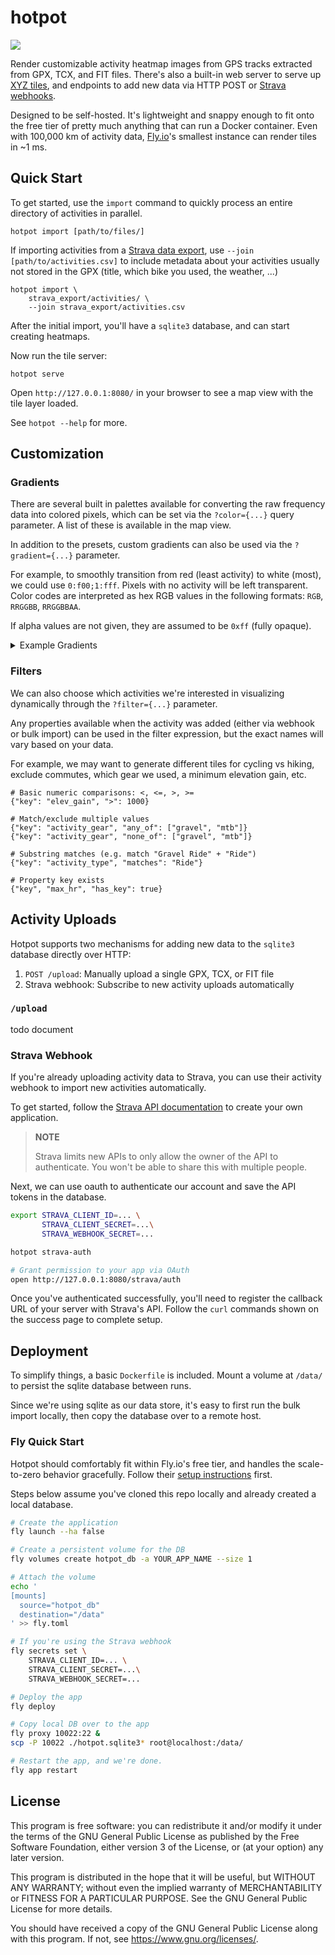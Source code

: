# hotpot

![](https://user-images.githubusercontent.com/188935/273125894-7f76eabb-585b-405d-af16-a93df2d85cb4.png)

Render customizable activity heatmap images from GPS tracks extracted from GPX,
TCX, and FIT files. There's also a built-in web server to serve up [XYZ tiles],
and endpoints to add new data via HTTP POST or [Strava webhooks].

Designed to be self-hosted. It's lightweight and snappy enough to fit onto the
free tier of pretty much anything that can run a Docker container. Even with
100,000 km of activity data, [Fly.io]'s smallest instance can render tiles in
~1 ms.

[XYZ tiles]: https://en.wikipedia.org/wiki/Tiled_web_map
[Strava webhooks]: https://developers.strava.com/docs/webhooks/
[Fly.io]: https://fly.io/

## Quick Start

To get started, use the `import` command to quickly process an entire
directory of activities in parallel.

```
hotpot import [path/to/files/]
```

If importing activities from a [Strava data export], use
`--join [path/to/activities.csv]` to include metadata about your
activities usually not stored in the GPX (title, which bike you used, the
weather, ...)

```
hotpot import \
    strava_export/activities/ \
    --join strava_export/activities.csv
```

[Strava data export]: https://support.strava.com/hc/en-us/articles/216918437-Exporting-your-Data-and-Bulk-Export

After the initial import, you'll have a `sqlite3` database, and can start
creating heatmaps.

Now run the tile server:

```
hotpot serve
```

Open `http://127.0.0.1:8080/` in your browser to see a map view with the tile
layer loaded.

See `hotpot --help` for more.

## Customization

### Gradients

There are several built in palettes available for converting the raw frequency
data into colored pixels, which can be set via the `?color={...}` query
parameter. A list of these is available in the map view.

In addition to the presets, custom gradients can also be used via the
`?gradient={...}` parameter.

For example, to smoothly transition from red (least activity) to white
(most), we could use `0:f00;1:fff`. Pixels with no activity will be left
transparent. Color codes are interpreted as hex RGB values in the following
formats: `RGB`, `RRGGBB`, `RRGGBBAA`.

If alpha values are not given, they are assumed to be `0xff` (fully opaque).

<details>
  <summary>Example Gradients</summary>

| Gradient | Rendered |
| -------- | -------- |
| `0:000;0.25:fff`| ![](https://user-images.githubusercontent.com/188935/277203430-269317c9-8539-4bc7-822c-fc199867d830.png) |
| `0:f00;0.1:ff0;0.2:ffff22;0.3:ffffff`| ![](https://user-images.githubusercontent.com/188935/277203443-ef63926a-0316-4a9b-ba5e-2cfdf0281581.png) |
| `0:322bb3;0.10:9894e5;0.15:fff` | ![](https://user-images.githubusercontent.com/188935/277203450-bd929ee0-db3d-4653-9fed-5b3982829091.png) |

</details>

### Filters

We can also choose which activities we're interested in visualizing
dynamically through the `?filter={...}` parameter.

Any properties available when the activity was added (either via webhook
or bulk import) can be used in the filter expression, but the exact names
will vary based on your data.

For example, we may want to generate different tiles for cycling vs hiking,
exclude commutes, which gear we used, a minimum elevation gain, etc.

```json5
# Basic numeric comparisons: <, <=, >, >=
{"key": "elev_gain", ">": 1000}

# Match/exclude multiple values
{"key": "activity_gear", "any_of": ["gravel", "mtb"]}
{"key": "activity_gear", "none_of": ["gravel", "mtb"]}

# Substring matches (e.g. match "Gravel Ride" + "Ride")
{"key": "activity_type", "matches": "Ride"}

# Property key exists
{"key", "max_hr", "has_key": true}
```

## Activity Uploads

Hotpot supports two mechanisms for adding new data to the `sqlite3` database
directly over HTTP:

1. `POST /upload`: Manually upload a single GPX, TCX, or FIT file
2. Strava webhook: Subscribe to new activity uploads automatically

### `/upload`

todo document

### Strava Webhook

If you're already uploading activity data to Strava, you can use their activity
webhook to import new activities automatically.

To get started, follow the [Strava API
documentation](https://developers.strava.com/) to create your own application.

> **NOTE**
>
> Strava limits new APIs to only allow the owner of the API to authenticate.
> You won't be able to share this with multiple people.

Next, we can use oauth to authenticate our account and save the API tokens in
the database.

``` bash
export STRAVA_CLIENT_ID=... \
       STRAVA_CLIENT_SECRET=...\
       STRAVA_WEBHOOK_SECRET=...

hotpot strava-auth

# Grant permission to your app via OAuth
open http://127.0.0.1:8080/strava/auth
```

Once you've authenticated successfully, you'll need to register the callback
URL of your server with Strava's API. Follow the `curl` commands shown on the
success page to complete setup.

## Deployment

To simplify things, a basic `Dockerfile` is included. Mount a volume at
`/data/` to persist the sqlite database between runs.

Since we're using sqlite as our data store, it's easy to first run the bulk
import locally, then copy the database over to a remote host.

### Fly Quick Start

Hotpot should comfortably fit within Fly.io's free tier, and handles the
scale-to-zero behavior gracefully. Follow their [setup
instructions](https://fly.io/docs/hands-on/install-flyctl/) first.

Steps below assume you've cloned this repo locally and already created a local
database.

``` bash
# Create the application
fly launch --ha false

# Create a persistent volume for the DB
fly volumes create hotpot_db -a YOUR_APP_NAME --size 1

# Attach the volume
echo '
[mounts]
  source="hotpot_db"
  destination="/data"
' >> fly.toml

# If you're using the Strava webhook
fly secrets set \
    STRAVA_CLIENT_ID=... \
    STRAVA_CLIENT_SECRET=...\
    STRAVA_WEBHOOK_SECRET=...

# Deploy the app
fly deploy

# Copy local DB over to the app
fly proxy 10022:22 &
scp -P 10022 ./hotpot.sqlite3* root@localhost:/data/

# Restart the app, and we're done.
fly app restart
```

## License

This program is free software: you can redistribute it and/or modify it under
the terms of the GNU General Public License as published by the Free Software
Foundation, either version 3 of the License, or (at your option) any later
version.

This program is distributed in the hope that it will be useful, but WITHOUT ANY
WARRANTY; without even the implied warranty of MERCHANTABILITY or FITNESS FOR A
PARTICULAR PURPOSE. See the GNU General Public License for more details.

You should have received a copy of the GNU General Public License along with
this program. If not, see <https://www.gnu.org/licenses/>.

